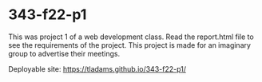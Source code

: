 # 343-f22-p1

This was project 1 of a web development class.
Read the report.html file to see the requirements of the project. 
This project is made for an imaginary group to advertise their meetings.

Deployable site: https://tladams.github.io/343-f22-p1/
